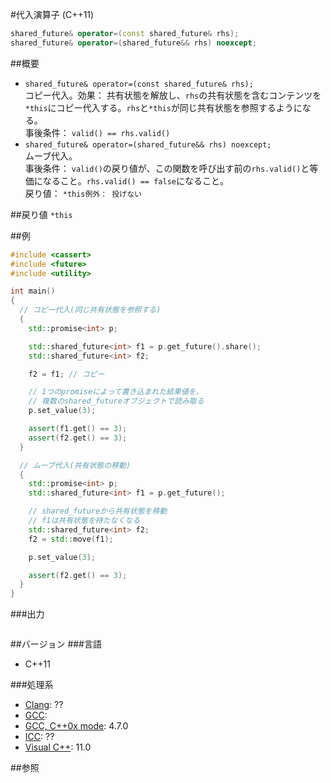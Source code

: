 #代入演算子 (C++11)
```cpp
shared_future& operator=(const shared_future& rhs);
shared_future& operator=(shared_future&& rhs) noexcept;
```

##概要
- `shared_future& operator=(const shared_future& rhs);`<br/>コピー代入。効果： 共有状態を解放し、`rhs`の共有状態を含むコンテンツを`*this`にコピー代入する。`rhs`と`*this`が同じ共有状態を参照するようになる。<br/>事後条件： `valid() == rhs.valid()`
- `shared_future& operator=(shared_future&& rhs) noexcept;`<br/>ムーブ代入。<br/>事後条件： `valid()`の戻り値が、この関数を呼び出す前の`rhs.valid()`と等価になること。`rhs.valid() == false`になること。<br/>戻り値： `*this例外： 投げない`


##戻り値
`*this`


##例
```cpp
#include <cassert>
#include <future>
#include <utility>

int main()
{
  // コピー代入(同じ共有状態を参照する)
  {
    std::promise<int> p;

    std::shared_future<int> f1 = p.get_future().share();
    std::shared_future<int> f2;

    f2 = f1; // コピー

    // 1つのpromiseによって書き込まれた結果値を、
    // 複数のshared_futureオブジェクトで読み取る
    p.set_value(3);

    assert(f1.get() == 3);
    assert(f2.get() == 3);
  }

  // ムーブ代入(共有状態の移動)
  {
    std::promise<int> p;
    std::shared_future<int> f1 = p.get_future();

    // shared_futureから共有状態を移動
    // f1は共有状態を持たなくなる
    std::shared_future<int> f2;
    f2 = std::move(f1);

    p.set_value(3);

    assert(f2.get() == 3);
  }
}
```

###出力
```
```

##バージョン
###言語
- C++11

###処理系
- [Clang](/implementation.md#clang): ??
- [GCC](/implementation.md#gcc): 
- [GCC, C++0x mode](/implementation.md#gcc): 4.7.0
- [ICC](/implementation.md#icc): ??
- [Visual C++](/implementation.md#visual_cpp): 11.0


##参照


